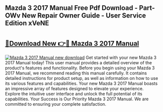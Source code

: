 ## Mazda 3 2017 Manual Free Pdf Download - Part-OWv New Repair Owner Guide - User Service Edition xVeNE

# <h2><a href="http://cf12928.oget.top/?id=Mazda+3+2017+Manual">🔗Download New 👉🔴 Mazda 3 2017 Manual</a></h2>

[![Mazda 3 2017 Manual new download](https://i.imgur.com/5g1atiW.png)](http://cf12928.oget.top/?id=Mazda+3+2017+Manual)
Get started with your new Mazda 3 2017 Manual today! This user manual provides a detailed overview of the product's features and functionality. Before you begin using your Mazda 3 2017 Manual, we recommend reading this manual carefully. It contains detailed instructions for product setup, as well as information on how to use its various features and capabilities. Your new Mazda 3 2017 Manual boasts an impressive array of features designed to elevate your experience. Explore the intuitive user interface and unlock the full potential of its capabilities. Your Success is Our Priority Mazda 3 2017 Manual. We are committed to ensuring your complete satisfaction.
